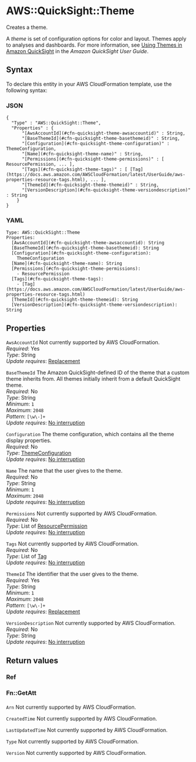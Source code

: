 # AWS::QuickSight::Theme<a name="aws-resource-quicksight-theme"></a>

Creates a theme\.

A *theme* is set of configuration options for color and layout\. Themes apply to analyses and dashboards\. For more information, see [Using Themes in Amazon QuickSight](https://docs.aws.amazon.com/quicksight/latest/user/themes-in-quicksight.html) in the *Amazon QuickSight User Guide*\.

## Syntax<a name="aws-resource-quicksight-theme-syntax"></a>

To declare this entity in your AWS CloudFormation template, use the following syntax:

### JSON<a name="aws-resource-quicksight-theme-syntax.json"></a>

```
{
  "Type" : "AWS::QuickSight::Theme",
  "Properties" : {
      "[AwsAccountId](#cfn-quicksight-theme-awsaccountid)" : String,
      "[BaseThemeId](#cfn-quicksight-theme-basethemeid)" : String,
      "[Configuration](#cfn-quicksight-theme-configuration)" : ThemeConfiguration,
      "[Name](#cfn-quicksight-theme-name)" : String,
      "[Permissions](#cfn-quicksight-theme-permissions)" : [ ResourcePermission, ... ],
      "[Tags](#cfn-quicksight-theme-tags)" : [ [Tag](https://docs.aws.amazon.com/AWSCloudFormation/latest/UserGuide/aws-properties-resource-tags.html), ... ],
      "[ThemeId](#cfn-quicksight-theme-themeid)" : String,
      "[VersionDescription](#cfn-quicksight-theme-versiondescription)" : String
    }
}
```

### YAML<a name="aws-resource-quicksight-theme-syntax.yaml"></a>

```
Type: AWS::QuickSight::Theme
Properties: 
  [AwsAccountId](#cfn-quicksight-theme-awsaccountid): String
  [BaseThemeId](#cfn-quicksight-theme-basethemeid): String
  [Configuration](#cfn-quicksight-theme-configuration): 
    ThemeConfiguration
  [Name](#cfn-quicksight-theme-name): String
  [Permissions](#cfn-quicksight-theme-permissions): 
    - ResourcePermission
  [Tags](#cfn-quicksight-theme-tags): 
    - [Tag](https://docs.aws.amazon.com/AWSCloudFormation/latest/UserGuide/aws-properties-resource-tags.html)
  [ThemeId](#cfn-quicksight-theme-themeid): String
  [VersionDescription](#cfn-quicksight-theme-versiondescription): String
```

## Properties<a name="aws-resource-quicksight-theme-properties"></a>

`AwsAccountId`  <a name="cfn-quicksight-theme-awsaccountid"></a>
Not currently supported by AWS CloudFormation\.  
*Required*: Yes  
*Type*: String  
*Update requires*: [Replacement](https://docs.aws.amazon.com/AWSCloudFormation/latest/UserGuide/using-cfn-updating-stacks-update-behaviors.html#update-replacement)

`BaseThemeId`  <a name="cfn-quicksight-theme-basethemeid"></a>
The Amazon QuickSight\-defined ID of the theme that a custom theme inherits from\. All themes initially inherit from a default QuickSight theme\.  
*Required*: No  
*Type*: String  
*Minimum*: `1`  
*Maximum*: `2048`  
*Pattern*: `[\w\-]+`  
*Update requires*: [No interruption](https://docs.aws.amazon.com/AWSCloudFormation/latest/UserGuide/using-cfn-updating-stacks-update-behaviors.html#update-no-interrupt)

`Configuration`  <a name="cfn-quicksight-theme-configuration"></a>
The theme configuration, which contains all the theme display properties\.  
*Required*: No  
*Type*: [ThemeConfiguration](aws-properties-quicksight-theme-themeconfiguration.md)  
*Update requires*: [No interruption](https://docs.aws.amazon.com/AWSCloudFormation/latest/UserGuide/using-cfn-updating-stacks-update-behaviors.html#update-no-interrupt)

`Name`  <a name="cfn-quicksight-theme-name"></a>
The name that the user gives to the theme\.  
*Required*: No  
*Type*: String  
*Minimum*: `1`  
*Maximum*: `2048`  
*Update requires*: [No interruption](https://docs.aws.amazon.com/AWSCloudFormation/latest/UserGuide/using-cfn-updating-stacks-update-behaviors.html#update-no-interrupt)

`Permissions`  <a name="cfn-quicksight-theme-permissions"></a>
Not currently supported by AWS CloudFormation\.  
*Required*: No  
*Type*: List of [ResourcePermission](aws-properties-quicksight-theme-resourcepermission.md)  
*Update requires*: [No interruption](https://docs.aws.amazon.com/AWSCloudFormation/latest/UserGuide/using-cfn-updating-stacks-update-behaviors.html#update-no-interrupt)

`Tags`  <a name="cfn-quicksight-theme-tags"></a>
Not currently supported by AWS CloudFormation\.  
*Required*: No  
*Type*: List of [Tag](https://docs.aws.amazon.com/AWSCloudFormation/latest/UserGuide/aws-properties-resource-tags.html)  
*Update requires*: [No interruption](https://docs.aws.amazon.com/AWSCloudFormation/latest/UserGuide/using-cfn-updating-stacks-update-behaviors.html#update-no-interrupt)

`ThemeId`  <a name="cfn-quicksight-theme-themeid"></a>
The identifier that the user gives to the theme\.  
*Required*: Yes  
*Type*: String  
*Minimum*: `1`  
*Maximum*: `2048`  
*Pattern*: `[\w\-]+`  
*Update requires*: [Replacement](https://docs.aws.amazon.com/AWSCloudFormation/latest/UserGuide/using-cfn-updating-stacks-update-behaviors.html#update-replacement)

`VersionDescription`  <a name="cfn-quicksight-theme-versiondescription"></a>
Not currently supported by AWS CloudFormation\.  
*Required*: No  
*Type*: String  
*Update requires*: [No interruption](https://docs.aws.amazon.com/AWSCloudFormation/latest/UserGuide/using-cfn-updating-stacks-update-behaviors.html#update-no-interrupt)

## Return values<a name="aws-resource-quicksight-theme-return-values"></a>

### Ref<a name="aws-resource-quicksight-theme-return-values-ref"></a>

### Fn::GetAtt<a name="aws-resource-quicksight-theme-return-values-fn--getatt"></a>

#### <a name="aws-resource-quicksight-theme-return-values-fn--getatt-fn--getatt"></a>

`Arn`  <a name="Arn-fn::getatt"></a>
Not currently supported by AWS CloudFormation\.

`CreatedTime`  <a name="CreatedTime-fn::getatt"></a>
Not currently supported by AWS CloudFormation\.

`LastUpdatedTime`  <a name="LastUpdatedTime-fn::getatt"></a>
Not currently supported by AWS CloudFormation\.

`Type`  <a name="Type-fn::getatt"></a>
Not currently supported by AWS CloudFormation\.

`Version`  <a name="Version-fn::getatt"></a>
Not currently supported by AWS CloudFormation\.